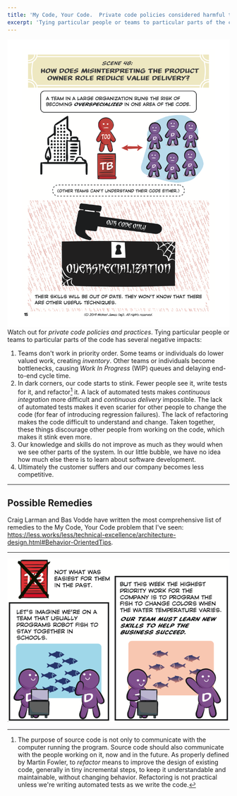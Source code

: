 ```yaml
---
title: 'My Code, Your Code.  Private code policies considered harmful to agility.'
excerpt: 'Tying particular people or teams to particular parts of the code has several negative impacts.'
---
```

[![Private code policies](../images/page-15.png)](/Why-Scrum-Isnt-Making-Your-Company-Very-Agile/)
Watch out for *private code policies and practices*.  Tying particular people or teams to particular parts of the code has several negative impacts:

1. Teams don't work in priority order.  Some teams or individuals do lower valued work, creating *inventory*.  Other teams or individuals become bottlenecks, causing *Work In Progress* (WIP) queues and delaying end-to-end cycle time.
2. In dark corners, our code starts to stink.  Fewer people see it, write tests for it, and refactor[^1] it.  A lack of automated tests makes *continuous integration* more difficult and *continuous delivery* impossible.  The lack of automated tests makes it even scarier for other people to change the code (for fear of introducing regression failures).  The lack of refactoring makes the code difficult to understand and change.  Taken together, these things discourage other people from working on the code, which makes it stink even more.
3. Our knowledge and skills do not improve as much as they would when we see other parts of the system.  In our little bubble, we have no idea how much else there is to learn about software development.
4. Ultimately the customer suffers and our company becomes less competitive.

* * *

## Possible Remedies

Craig Larman and Bas Vodde have written the most comprehensive list of remedies to the My Code, Your Code problem that I've seen:
<https://less.works/less/technical-excellence/architecture-design.html#Behavior-OrientedTips>.

[^1]: The purpose of source code is not only to communicate with the computer running the program.  Source code should also communicate with the people working on it, now and in the future.  As properly defined by Martin Fowler, to *refactor* means to improve the design of existing code, generally in tiny incremental steps, to keep it understandable and maintainable, without changing behavior.  Refactoring is not practical unless we're writing automated tests as we write the code.

* * *

[![Learn new skills](../images/learn-new-skills.png)](/Why-Scrum-Isnt-Making-Your-Company-Very-Agile/)

